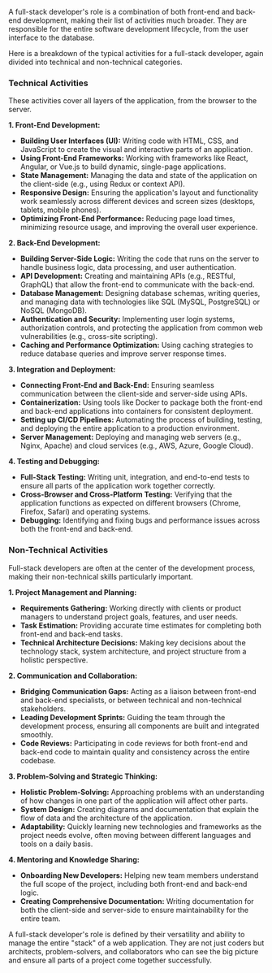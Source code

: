 A full-stack developer's role is a combination of both front-end and back-end development, making their list of activities much broader. They are responsible for the entire software development lifecycle, from the user interface to the database.

Here is a breakdown of the typical activities for a full-stack developer, again divided into technical and non-technical categories.

### Technical Activities

These activities cover all layers of the application, from the browser to the server.

**1. Front-End Development:**
* **Building User Interfaces (UI):** Writing code with HTML, CSS, and JavaScript to create the visual and interactive parts of an application.
* **Using Front-End Frameworks:** Working with frameworks like React, Angular, or Vue.js to build dynamic, single-page applications.
* **State Management:** Managing the data and state of the application on the client-side (e.g., using Redux or context API).
* **Responsive Design:** Ensuring the application's layout and functionality work seamlessly across different devices and screen sizes (desktops, tablets, mobile phones).
* **Optimizing Front-End Performance:** Reducing page load times, minimizing resource usage, and improving the overall user experience.

**2. Back-End Development:**
* **Building Server-Side Logic:** Writing the code that runs on the server to handle business logic, data processing, and user authentication.
* **API Development:** Creating and maintaining APIs (e.g., RESTful, GraphQL) that allow the front-end to communicate with the back-end.
* **Database Management:** Designing database schemas, writing queries, and managing data with technologies like SQL (MySQL, PostgreSQL) or NoSQL (MongoDB).
* **Authentication and Security:** Implementing user login systems, authorization controls, and protecting the application from common web vulnerabilities (e.g., cross-site scripting).
* **Caching and Performance Optimization:** Using caching strategies to reduce database queries and improve server response times.

**3. Integration and Deployment:**
* **Connecting Front-End and Back-End:** Ensuring seamless communication between the client-side and server-side using APIs.
* **Containerization:** Using tools like Docker to package both the front-end and back-end applications into containers for consistent deployment.
* **Setting up CI/CD Pipelines:** Automating the process of building, testing, and deploying the entire application to a production environment.
* **Server Management:** Deploying and managing web servers (e.g., Nginx, Apache) and cloud services (e.g., AWS, Azure, Google Cloud).

**4. Testing and Debugging:**
* **Full-Stack Testing:** Writing unit, integration, and end-to-end tests to ensure all parts of the application work together correctly.
* **Cross-Browser and Cross-Platform Testing:** Verifying that the application functions as expected on different browsers (Chrome, Firefox, Safari) and operating systems.
* **Debugging:** Identifying and fixing bugs and performance issues across both the front-end and back-end.

### Non-Technical Activities

Full-stack developers are often at the center of the development process, making their non-technical skills particularly important.

**1. Project Management and Planning:**
* **Requirements Gathering:** Working directly with clients or product managers to understand project goals, features, and user needs.
* **Task Estimation:** Providing accurate time estimates for completing both front-end and back-end tasks.
* **Technical Architecture Decisions:** Making key decisions about the technology stack, system architecture, and project structure from a holistic perspective.

**2. Communication and Collaboration:**
* **Bridging Communication Gaps:** Acting as a liaison between front-end and back-end specialists, or between technical and non-technical stakeholders.
* **Leading Development Sprints:** Guiding the team through the development process, ensuring all components are built and integrated smoothly.
* **Code Reviews:** Participating in code reviews for both front-end and back-end code to maintain quality and consistency across the entire codebase.

**3. Problem-Solving and Strategic Thinking:**
* **Holistic Problem-Solving:** Approaching problems with an understanding of how changes in one part of the application will affect other parts.
* **System Design:** Creating diagrams and documentation that explain the flow of data and the architecture of the application.
* **Adaptability:** Quickly learning new technologies and frameworks as the project needs evolve, often moving between different languages and tools on a daily basis.

**4. Mentoring and Knowledge Sharing:**
* **Onboarding New Developers:** Helping new team members understand the full scope of the project, including both front-end and back-end logic.
* **Creating Comprehensive Documentation:** Writing documentation for both the client-side and server-side to ensure maintainability for the entire team.

A full-stack developer's role is defined by their versatility and ability to manage the entire "stack" of a web application. They are not just coders but architects, problem-solvers, and collaborators who can see the big picture and ensure all parts of a project come together successfully.
